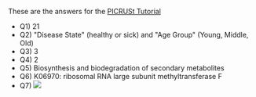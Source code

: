 These are the answers for the [PICRUSt Tutorial](PICRUSt-tutorial)
* Q1) 21
* Q2) "Disease State" (healthy or sick) and "Age Group" (Young, Middle, Old)
* Q3) 3
* Q4) 2
* Q5) Biosynthesis and biodegradation of secondary metabolites
* Q6) K06970: ribosomal RNA large subunit methyltransferase F
* Q7) ![](https://www.dropbox.com/s/oiqtlg1ko69kii8/picrust_bar_plot.png?raw=1)
